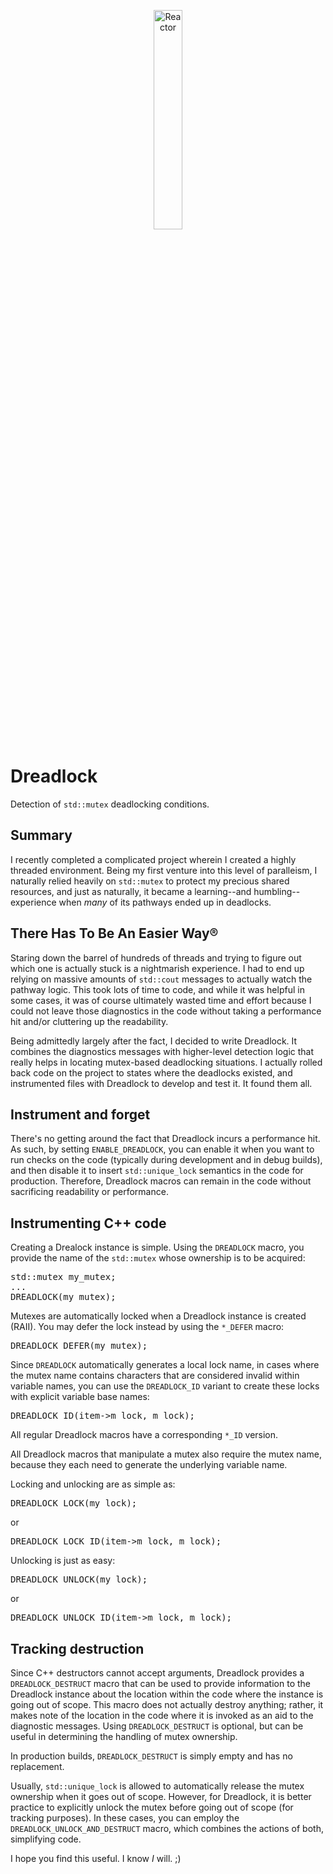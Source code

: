 <p align="center">
  <img width="30%" alt="Reactor" src="https://upload.wikimedia.org/wikipedia/commons/thumb/4/4b/Badlock_logo.svg/1200px-Badlock_logo.svg.png">
</p>

# Dreadlock
Detection of `std::mutex` deadlocking conditions.

## Summary
I recently completed a complicated project wherein I created a highly threaded environment.  Being my first venture into this level of paralleism, I naturally relied heavily on `std::mutex` to protect my precious shared resources, and just as naturally, it became a learning--and humbling--experience when *many* of its pathways ended up in deadlocks.

## There Has To Be An Easier Way®
Staring down the barrel of hundreds of threads and trying to figure out which one is actually stuck is a nightmarish experience.  I had to end up relying on massive amounts of `std::cout` messages to actually watch the pathway logic.  This took lots of time to code, and while it was helpful in some cases, it was of course ultimately wasted time and effort because I could not leave those diagnostics in the code without taking a performance hit and/or cluttering up the readability.

Being admittedly largely after the fact, I decided to write Dreadlock.  It combines the diagnostics messages with higher-level detection logic that really helps in locating mutex-based deadlocking situations.  I actually rolled back code on the project to states where the deadlocks existed, and instrumented files with Dreadlock to develop and test it.  It found them all.

## Instrument and forget
There's no getting around the fact that Dreadlock incurs a performance hit.  As such, by setting `ENABLE_DREADLOCK`, you can enable it when you want to run checks on the code (typically during development and in debug builds), and then disable it to insert `std::unique_lock` semantics in the code for production.  Therefore, Dreadlock macros can remain in the code without sacrificing readability or performance.

## Instrumenting C++ code
Creating a Drealock instance is simple.  Using the `DREADLOCK` macro, you provide the name of the `std::mutex` whose ownership is to be acquired:

<pre>std::mutex my_mutex;
...
DREADLOCK(my_mutex);</pre>

Mutexes are automatically locked when a Dreadlock instance is created (RAII).  You may defer the lock instead by using the `*_DEFER` macro:

<pre>DREADLOCK_DEFER(my_mutex);</pre>

Since `DREADLOCK` automatically generates a local lock name, in cases where the mutex name contains characters that are considered invalid within variable names, you can use the `DREADLOCK_ID` variant to create these locks with explicit variable base names:

<pre>DREADLOCK_ID(item->m_lock, m_lock);</pre>

All regular Dreadlock macros have a corresponding `*_ID` version.

All Dreadlock macros that manipulate a mutex also require the mutex name, because they each need to generate the underlying variable name.

Locking and unlocking are as simple as:

<pre>DREADLOCK_LOCK(my_lock);</pre>

or

<pre>DREADLOCK_LOCK_ID(item->m_lock, m_lock);</pre>

Unlocking is just as easy:

<pre>DREADLOCK_UNLOCK(my_lock);</pre>

or

<pre>DREADLOCK_UNLOCK_ID(item->m_lock, m_lock);</pre>

## Tracking destruction
Since C++ destructors cannot accept arguments, Dreadlock provides a `DREADLOCK_DESTRUCT` macro that can be used to provide information to the Dreadlock instance about the location within the code where the instance is going out of scope.  This macro does not actually destroy anything; rather, it makes note of the location in the code where it is invoked as an aid to the diagnostic messages.  Using `DREADLOCK_DESTRUCT` is optional, but can be useful in determining the handling of mutex ownership.

In production builds, `DREADLOCK_DESTRUCT` is simply empty and has no replacement.

Usually, `std::unique_lock` is allowed to automatically release the mutex ownership when it goes out of scope.  However, for Dreadlock, it is better practice to explicitly unlock the mutex before going out of scope (for tracking purposes).  In these cases, you can employ the `DREADLOCK_UNLOCK_AND_DESTRUCT` macro, which combines the actions of both, simplifying code.

I hope you find this useful.  I know *I* will. ;)